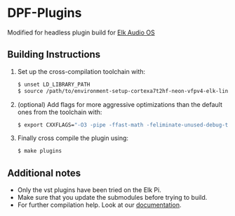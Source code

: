 # DPF-Plugins

Modified for headless plugin build for [Elk Audio OS](https://elk.audio)

## Building Instructions

1. Set up the cross-compilation toolchain with:  

   ```bash
   $ unset LD_LIBRARY_PATH
   $ source /path/to/environment-setup-cortexa7t2hf-neon-vfpv4-elk-linux-gnueabi
   ```

2. (optional) Add flags for more aggressive optimizations than the default ones from the toolchain with:  

   ```bash
   $ export CXXFLAGS="-O3 -pipe -ffast-math -feliminate-unused-debug-types -funroll-loops -mvectorize-with-neon-quad"
   ```

3. Finally cross compile the plugin using:  

   ```bash
   $ make plugins
   ```

## Additional notes

* Only the vst plugins have been tried on the Elk Pi.
* Make sure that you update the submodules before trying to build.
* For further compilation help. Look at our [documentation](https://github.com/elk-audio/elk-docs/blob/master/documents/building_plugins_for_elk.md).